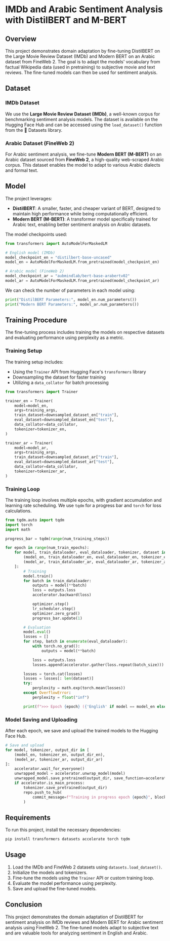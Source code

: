 # IMDb and Arabic Sentiment Analysis with DistilBERT and M-BERT

## Overview
This project demonstrates domain adaptation by fine-tuning DistilBERT on the Large Movie Review Dataset (IMDb) and Modern BERT on an Arabic dataset from FineWeb 2. The goal is to adapt the models' vocabulary from factual Wikipedia data (used in pretraining) to subjective movie and text reviews. The fine-tuned models can then be used for sentiment analysis.

## Dataset
### IMDb Dataset
We use the **Large Movie Review Dataset (IMDb)**, a well-known corpus for benchmarking sentiment analysis models. The dataset is available on the Hugging Face Hub and can be accessed using the `load_dataset()` function from the 🤗 Datasets library.

### Arabic Dataset (FineWeb 2)
For Arabic sentiment analysis, we fine-tune **Modern BERT (M-BERT)** on an Arabic dataset sourced from **FineWeb 2**, a high-quality web-scraped Arabic corpus. This dataset enables the model to adapt to various Arabic dialects and formal text.

## Model
The project leverages:
- **DistilBERT**: A smaller, faster, and cheaper variant of BERT, designed to maintain high performance while being computationally efficient.
- **Modern BERT (M-BERT)**: A transformer model specifically trained for Arabic text, enabling better sentiment analysis on Arabic datasets.

The model checkpoints used:

```python
from transformers import AutoModelForMaskedLM

# English model (IMDb)
model_checkpoint_en = "distilbert-base-uncased"
model_en = AutoModelForMaskedLM.from_pretrained(model_checkpoint_en)

# Arabic model (FineWeb 2)
model_checkpoint_ar = "aubmindlab/bert-base-arabertv02"
model_ar = AutoModelForMaskedLM.from_pretrained(model_checkpoint_ar)
```

We can check the number of parameters in each model using:

```python
print("DistilBERT Parameters:", model_en.num_parameters())
print("Modern BERT Parameters:", model_ar.num_parameters())
```

## Training Procedure
The fine-tuning process includes training the models on respective datasets and evaluating performance using perplexity as a metric.

### Training Setup
The training setup includes:
- Using the `Trainer` API from Hugging Face's `transformers` library
- Downsampling the dataset for faster training
- Utilizing a `data_collator` for batch processing

```python
from transformers import Trainer

trainer_en = Trainer(
    model=model_en,
    args=training_args,
    train_dataset=downsampled_dataset_en["train"],
    eval_dataset=downsampled_dataset_en["test"],
    data_collator=data_collator,
    tokenizer=tokenizer_en,
)

trainer_ar = Trainer(
    model=model_ar,
    args=training_args,
    train_dataset=downsampled_dataset_ar["train"],
    eval_dataset=downsampled_dataset_ar["test"],
    data_collator=data_collator,
    tokenizer=tokenizer_ar,
)
```

### Training Loop
The training loop involves multiple epochs, with gradient accumulation and learning rate scheduling. We use `tqdm` for a progress bar and `torch` for loss calculations.

```python
from tqdm.auto import tqdm
import torch
import math

progress_bar = tqdm(range(num_training_steps))

for epoch in range(num_train_epochs):
    for model, train_dataloader, eval_dataloader, tokenizer, dataset in [
        (model_en, train_dataloader_en, eval_dataloader_en, tokenizer_en, eval_dataset_en),
        (model_ar, train_dataloader_ar, eval_dataloader_ar, tokenizer_ar, eval_dataset_ar)
    ]:
        # Training
        model.train()
        for batch in train_dataloader:
            outputs = model(**batch)
            loss = outputs.loss
            accelerator.backward(loss)

            optimizer.step()
            lr_scheduler.step()
            optimizer.zero_grad()
            progress_bar.update(1)

        # Evaluation
        model.eval()
        losses = []
        for step, batch in enumerate(eval_dataloader):
            with torch.no_grad():
                outputs = model(**batch)

            loss = outputs.loss
            losses.append(accelerator.gather(loss.repeat(batch_size)))

        losses = torch.cat(losses)
        losses = losses[: len(dataset)]
        try:
            perplexity = math.exp(torch.mean(losses))
        except OverflowError:
            perplexity = float("inf")

        print(f">>> Epoch {epoch} ({'English' if model == model_en else 'Arabic'}): Perplexity: {perplexity}")
```

### Model Saving and Uploading
After each epoch, we save and upload the trained models to the Hugging Face Hub.

```python
# Save and upload
for model, tokenizer, output_dir in [
    (model_en, tokenizer_en, output_dir_en),
    (model_ar, tokenizer_ar, output_dir_ar)
]:
    accelerator.wait_for_everyone()
    unwrapped_model = accelerator.unwrap_model(model)
    unwrapped_model.save_pretrained(output_dir, save_function=accelerator.save)
    if accelerator.is_main_process:
        tokenizer.save_pretrained(output_dir)
        repo.push_to_hub(
            commit_message=f"Training in progress epoch {epoch}", blocking=False
        )
```

## Requirements
To run this project, install the necessary dependencies:

```bash
pip install transformers datasets accelerate torch tqdm
```

## Usage
1. Load the IMDb and FineWeb 2 datasets using `datasets.load_dataset()`.
2. Initialize the models and tokenizers.
3. Fine-tune the models using the `Trainer` API or custom training loop.
4. Evaluate the model performance using perplexity.
5. Save and upload the fine-tuned models.

## Conclusion
This project demonstrates the domain adaptation of DistilBERT for sentiment analysis on IMDb reviews and Modern BERT for Arabic sentiment analysis using FineWeb 2. The fine-tuned models adapt to subjective text and are valuable tools for analyzing sentiment in English and Arabic.


